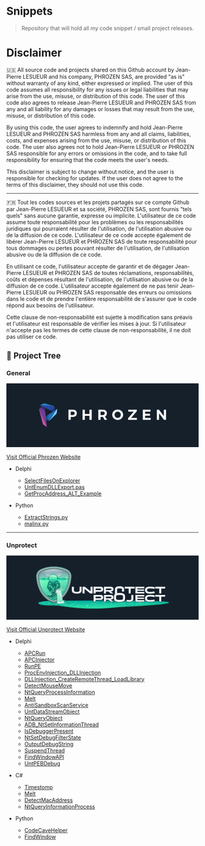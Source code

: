 # Snippets

> Repository that will hold all my code snippet / small project releases.

# Disclaimer

🇺🇸 All source code and projects shared on this Github account by Jean-Pierre LESUEUR and his company, PHROZEN SAS, are provided "as is" without warranty of any kind, either expressed or implied. The user of this code assumes all responsibility for any issues or legal liabilities that may arise from the use, misuse, or distribution of this code. The user of this code also agrees to release Jean-Pierre LESUEUR and PHROZEN SAS from any and all liability for any damages or losses that may result from the use, misuse, or distribution of this code.

By using this code, the user agrees to indemnify and hold Jean-Pierre LESUEUR and PHROZEN SAS harmless from any and all claims, liabilities, costs, and expenses arising from the use, misuse, or distribution of this code. The user also agrees not to hold Jean-Pierre LESUEUR or PHROZEN SAS responsible for any errors or omissions in the code, and to take full responsibility for ensuring that the code meets the user's needs.

This disclaimer is subject to change without notice, and the user is responsible for checking for updates. If the user does not agree to the terms of this disclaimer, they should not use this code.

---

🇫🇷 Tout les codes sources et les projets partagés sur ce compte Github par Jean-Pierre LESUEUR et sa société, PHROZEN SAS, sont fournis "tels quels" sans aucune garantie, expresse ou implicite. L'utilisateur de ce code assume toute responsabilité pour les problèmes ou les responsabilités juridiques qui pourraient résulter de l'utilisation, de l'utilisation abusive ou de la diffusion de ce code. L'utilisateur de ce code accepte également de libérer Jean-Pierre LESUEUR et PHROZEN SAS de toute responsabilité pour tous dommages ou pertes pouvant résulter de l'utilisation, de l'utilisation abusive ou de la diffusion de ce code.

En utilisant ce code, l'utilisateur accepte de garantir et de dégager Jean-Pierre LESUEUR et PHROZEN SAS de toutes réclamations, responsabilités, coûts et dépenses résultant de l'utilisation, de l'utilisation abusive ou de la diffusion de ce code. L'utilisateur accepte également de ne pas tenir Jean-Pierre LESUEUR ou PHROZEN SAS responsable des erreurs ou omissions dans le code et de prendre l'entière responsabilité de s'assurer que le code répond aux besoins de l'utilisateur.

Cette clause de non-responsabilité est sujette à modification sans préavis et l'utilisateur est responsable de vérifier les mises à jour. Si l'utilisateur n'accepte pas les termes de cette clause de non-responsabilité, il ne doit pas utiliser ce code.

## 🌳 Project Tree

### General

<p align="center">
  <img src="Images/Phrozen.png"/>
</p>

[Visit Official Phrozen Website](https://www.phrozen.io)

* Delphi
	* [SelectFilesOnExplorer](Delphi/SelectFilesOnExplorer/)
	* [UntEnumDLLExport.pas](Delphi/UntEnumDLLExport.pas)
	* [GetProcAddress_ALT_Example](Delphi/GetProcAddress_ALT_Example.pas)
	
* Python
	* [ExtractStrings.py](Python/ExtractStrings.py)
	* [malinx.py](Python/malinx.py)

---

### Unprotect

<p align="center">
  <img src="Images/Unprotect.png"/>
</p>

[Visit Official Unprotect Website](https://unprotect.it)

* Delphi
	* [APCRun](Unprotect/Delphi/APCRun.dpr)
	* [APCInjector](Unprotect/Delphi/APCInjector.dpr)
	* [RunPE](Unprotect/Delphi/RunPE.dpr)
	* [ProcEnvInjection_DLLInjection](Unprotect/Delphi/ProcEnvInjection_DLLInjection.dpr)
	* [DLLInjection_CreateRemoteThread_LoadLibrary](Unprotect/Delphi//DLLInjection_CreateRemoteThread_LoadLibrary.dpr)
	* [DetectMouseMove](Unprotect/Delphi/DetectMouseMove.dpr)
	* [NtQueryProcessInformation](Unprotect/Delphi/NtQueryProcessInformation.dpr)
	* [Melt](Unprotect/Delphi/Melt.dpr)
	* [AntiSandboxScanService](Unprotect/Delphi/AntiSandboxScanService.dpr)
	* [UntDataStreamObject](Unprotect/Delphi/UntDataStreamObject.pas)
	* [NtQueryObject](Unprotect/Delphi/NtQueryObject.dpr)
	* [ADB_NtSetInformationThread](Unprotect/Delphi/ADB_NtSetInformationThread.dpr)
	* [IsDebuggerPresent](Unprotect/Delphi/IsDebuggerPresent.dpr)
	* [NtSetDebugFilterState](Unprotect/Delphi/NtSetDebugFilterState.dpr)
	* [OutputDebugString](Unprotect/Delphi/OutputDebugString.dpr)
	* [SuspendThread](Unprotect/Delphi/SuspendThread.dpr)
	* [FindWindowAPI](Unprotect/Delphi/FindWindowAPI.dpr)
	* [UntPEBDebug](Unprotect/Delphi/UntPEBDebug.pas)


* C#
	* [Timestomp](Unprotect/CS/Timestomp.cs)
	* [Melt](Unprotect/CS/Melt.cs)
	* [DetectMacAddress](Unprotect/CS/DetectMacAddress.cs)
	* [NtQueryInformationProcess](Unprotect/CS/NtQueryInformationProcess.cs)


* Python
	* [CodeCaveHelper](Unprotect/Python/CodeCaveHelper.py)
	* [FindWindow](Unprotect/Python/FindWindow.py)
